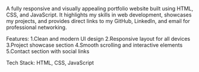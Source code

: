 A fully responsive and visually appealing portfolio website built using HTML, CSS, and JavaScript. 
It highlights my skills in web development, showcases my projects, and provides direct links to my GitHub, LinkedIn, and email for professional networking.

Features:
1.Clean and modern UI design
2.Responsive layout for all devices
3.Project showcase section
4.Smooth scrolling and interactive elements
5.Contact section with social links

Tech Stack: HTML, CSS, JavaScript

